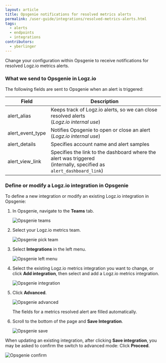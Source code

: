 ```yaml
---
layout: article
title: Opsgenie notifications for resolved metrics alerts
permalink: /user-guide/integrations/resolved-metrics-alerts.html
tags:
  - alerts
  - endpoints
  - integrations
contributors:
  - yberlinger
---
```

Change your configuration within Opsgenie to receive notifications for resolved Logz.io metrics alerts.

### What we send to Opsgenie in Logz.io
The following fields are sent to Opsgenie when an alert is triggered: 


|Field|Description|
|---|---|
|alert_alias | Keeps track of Logz.io alerts, so we can close resolved alerts <br> (_Logz.io internal use_) |
|alert_event_type  |Notifies Opsgenie to open or close an alert <br> (_Logz.io internal use_) |
|alert_details | Specifies account name and alert samples|
|alert_view_link |  Specifies the link to the dashboard where the alert was triggered <br>(internally,  specified as `alert_dashboard_link`)|

<!--
```json
{
"alert_title": "httpcode200test alert",
"alert_description": "http code is 200",
"alert_severity": "MEDIUM",
"alert_alias": "...",
"alert_event_type": "create",
"alert_details": {
	"Account": "Account Name" ,
	"alert_event_samples": "Sample 1 event out of 1"
},  
"alert_view_link": "https://app.logz.io/#/dashboard/grafana/<dashboard "  
```

<!--`alert_dashboard_link` which is shown as View Link in OpsGenie -->
### Define or modify a Logz.io integration in Opsgenie

To define a new integration or modify an existing Logz.io integration in Opsgenie:

1.  In Opsgenie, navigate to the **Teams** tab.

    ![Opsgenie teams](https://dytvr9ot2sszz.cloudfront.net/logz-docs/opsgenie-resolved-metrics/opsgenie_teams.png)

2.  Select your Logz.io metrics team.

    ![Opsgenie pick team](https://dytvr9ot2sszz.cloudfront.net/logz-docs/opsgenie-resolved-metrics/opsgenie_pick_team.png)

3.  Select **Integrations**  in the left menu.

    ![Opsgenie left menu](https://dytvr9ot2sszz.cloudfront.net/logz-docs/opsgenie-resolved-metrics/integrations_left_menu_panel.png)

4.  Select the existing Logz.io metrics integration you want to change, or click **Add integration**, then select and add a Logz.io metrics integration.

    ![Opsgenie integration](https://dytvr9ot2sszz.cloudfront.net/logz-docs/opsgenie-resolved-metrics/existing_integration.png)

5.  Click **Advanced**.

    ![Opsgenie advanced](https://dytvr9ot2sszz.cloudfront.net/logz-docs/opsgenie-resolved-metrics/advanced.png)

    The fields for a metrics resolved alert are filled automatically.

6.  Scroll to the bottom of the page and **Save Integration**.

    ![Opsgenie save](https://dytvr9ot2sszz.cloudfront.net/logz-docs/opsgenie-resolved-metrics/save_integration.png)

When updating an existing integration, after clicking **Save integration**, you may be asked to confirm the switch to advanced mode: Click **Proceed**.

![Opsgenie confirm](https://dytvr9ot2sszz.cloudfront.net/logz-docs/opsgenie-resolved-metrics/opsgenie_confirm_advanced.png)

